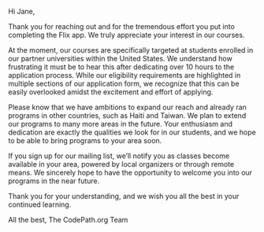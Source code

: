 Hi Jane,

Thank you for reaching out and for the tremendous effort you put into completing the Flix app. We truly appreciate your interest in our courses.

At the moment, our courses are specifically targeted at students enrolled in our partner universities within the United States. We understand how frustrating it must be to hear this after dedicating over 10 hours to the application process. While our eligibility requirements are highlighted in multiple sections of our application form, we recognize that this can be easily overlooked amidst the excitement and effort of applying.

Please know that we have ambitions to expand our reach and already ran programs in other countries, such as Haiti and Taiwan. We plan to extend our programs to many more areas in the future. Your enthusiasm and dedication are exactly the qualities we look for in our students, and we hope to be able to bring programs to your area soon.

If you sign up for our mailing list, we’ll notify you as classes become available in your area, powered by local organizers or through remote means. We sincerely hope to have the opportunity to welcome you into our programs in the near future.

Thank you for your understanding, and we wish you all the best in your continued learning.

All the best,
The CodePath.org Team
